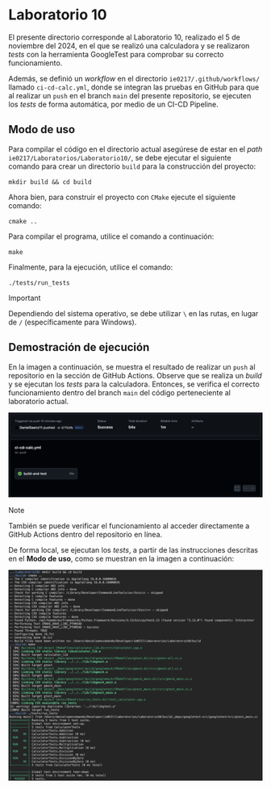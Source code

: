 # Laboratorio 10

El presente directorio corresponde al Laboratorio 10, realizado el 5 de noviembre del 2024, en el que se realizó una calculadora y se realizaron _tests_ con la herramienta GoogleTest para comprobar su correcto funcionamiento.

Además, se definió un _workflow_ en el directorio `ie0217/.github/workflows/` llamado `ci-cd-calc.yml`, donde se integran las pruebas en GitHub para que al realizar un `push` en el branch `main` del presente repositorio, se ejecuten los _tests_ de forma automática, por medio de un CI-CD Pipeline.

## Modo de uso

Para compilar el código en el directorio actual asegúrese de estar en el _path_ `ie0217/Laboratorios/Laboratorio10/`, se debe ejecutar el siguiente comando para crear un directorio `build` para la construcción del proyecto:

```shell
mkdir build && cd build
```

Ahora bien, para construir el proyecto con `CMake` ejecute el siguiente comando:

```shell
cmake ..
```

Para compilar el programa, utilice el comando a continuación:

```shell
make
```

Finalmente, para la ejecución, utilice el comando:

```shell
./tests/run_tests
```

> [!IMPORTANT]
> Dependiendo del sistema operativo, se debe utilizar `\` en las rutas, en lugar de `/` (específicamente para Windows).

## Demostración de ejecución

En la imagen a continuación, se muestra el resultado de realizar un `push` al repositorio en la sección de GitHub Actions. Observe que se realiza un _build_ y se ejecutan los _tests_ para la calculadora. Entonces, se verifica el correcto funcionamiento dentro del branch `main` del código perteneciente al laboratorio actual.

<p align="center">
  <img width="750" src="./images/demostracion.png">
</p>

> [!NOTE]
> También se puede verificar el funcionamiento al acceder directamente a GitHub Actions dentro del repositorio en línea.

De forma local, se ejecutan los _tests_, a partir de las instrucciones descritas en el __Modo de uso__, como se muestran en la imagen a continuación:

<p align="center">
  <img width="750" src="./images/ejecucion_local.png">
</p>